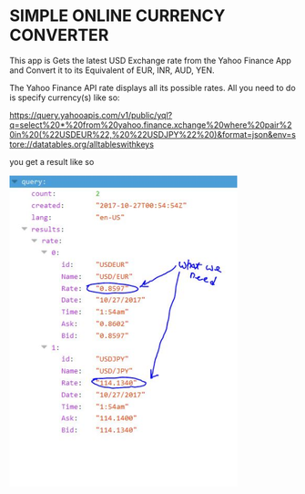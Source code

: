 # SIMPLE ONLINE CURRENCY CONVERTER
		
This app is Gets the latest USD Exchange rate from the Yahoo Finance App and Convert it to its Equivalent of EUR, INR, AUD, YEN.

The Yahoo Finance API rate displays all its possible rates.
All you need to do is specify currency(s) like so:

https://query.yahooapis.com/v1/public/yql?q=select%20*%20from%20yahoo.finance.xchange%20where%20pair%20in%20(%22USDEUR%22,%20%22USDJPY%22%20)&format=json&env=store://datatables.org/alltableswithkeys

you get a result like so

<img alt="snapshot of result" src="OnlineCurrencyConverter/pic-capture.jpg" width="400px" />